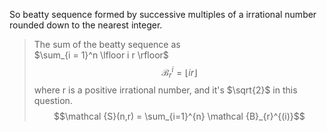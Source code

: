 So beatty sequence formed by successive multiples of a irrational number rounded down to the nearest integer.  

> The sum of the beatty sequence as  
> $\sum_{i = 1}^n \lfloor i r \rfloor$  
> $$\mathscr{B}_r^i = \lfloor{ir}\rfloor $$ 
> where r is a positive irrational number, and it's $\sqrt{2}$ in this question.  
> $$\mathcal {S}(n,r) = \sum_{i=1}^{n} \mathcal {B}_{r}^{(i)}$$